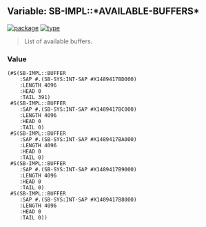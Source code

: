 ## Variable: SB-IMPL::\*AVAILABLE-BUFFERS\*
[![package](https://img.shields.io/badge/Package-SB--IMPL-5f9ea0.svg?style=social&colorA=999999)](../) [![type](https://img.shields.io/badge/Type-Variable-5f9ea0.svg?style=social&colorA=999999)](../#variable) 

> List of available buffers.

### Value
```
(#S(SB-IMPL::BUFFER
    :SAP #.(SB-SYS:INT-SAP #X1489417BD000)
    :LENGTH 4096
    :HEAD 0
    :TAIL 391)
 #S(SB-IMPL::BUFFER
    :SAP #.(SB-SYS:INT-SAP #X1489417BC000)
    :LENGTH 4096
    :HEAD 0
    :TAIL 0)
 #S(SB-IMPL::BUFFER
    :SAP #.(SB-SYS:INT-SAP #X1489417BA000)
    :LENGTH 4096
    :HEAD 0
    :TAIL 0)
 #S(SB-IMPL::BUFFER
    :SAP #.(SB-SYS:INT-SAP #X1489417B9000)
    :LENGTH 4096
    :HEAD 0
    :TAIL 0)
 #S(SB-IMPL::BUFFER
    :SAP #.(SB-SYS:INT-SAP #X1489417B8000)
    :LENGTH 4096
    :HEAD 0
    :TAIL 0))
```
